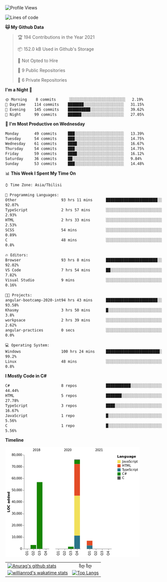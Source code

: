 <!--START_SECTION:waka-->
![Profile Views](http://img.shields.io/badge/Profile%20Views-125-blue)

![Lines of code](https://img.shields.io/badge/From%20Hello%20World%20I%27ve%20Written-144638%20lines%20of%20code-blue)

**🐱 My Github Data** 

> 🏆 194 Contributions in the Year 2021
 > 
> 📦 152.0 kB Used in Github's Storage 
 > 
> 🚫 Not Opted to Hire
 > 
> 📜 9 Public Repositories 
 > 
> 🔑 6 Private Repositories  
 > 
**I'm a Night 🦉** 

```text
🌞 Morning    8 commits      ░░░░░░░░░░░░░░░░░░░░░░░░░   2.19% 
🌆 Daytime    114 commits    ███████░░░░░░░░░░░░░░░░░░   31.15% 
🌃 Evening    145 commits    ██████████░░░░░░░░░░░░░░░   39.62% 
🌙 Night      99 commits     ██████░░░░░░░░░░░░░░░░░░░   27.05%

```
📅 **I'm Most Productive on Wednesday** 

```text
Monday       49 commits     ███░░░░░░░░░░░░░░░░░░░░░░   13.39% 
Tuesday      54 commits     ███░░░░░░░░░░░░░░░░░░░░░░   14.75% 
Wednesday    61 commits     ████░░░░░░░░░░░░░░░░░░░░░   16.67% 
Thursday     54 commits     ███░░░░░░░░░░░░░░░░░░░░░░   14.75% 
Friday       59 commits     ████░░░░░░░░░░░░░░░░░░░░░   16.12% 
Saturday     36 commits     ██░░░░░░░░░░░░░░░░░░░░░░░   9.84% 
Sunday       53 commits     ███░░░░░░░░░░░░░░░░░░░░░░   14.48%

```


📊 **This Week I Spent My Time On** 

```text
⌚︎ Time Zone: Asia/Tbilisi

💬 Programming Languages: 
Other                    93 hrs 11 mins      ███████████████████████░░   92.07% 
TypeScript               2 hrs 57 mins       ░░░░░░░░░░░░░░░░░░░░░░░░░   2.93% 
HTML                     2 hrs 33 mins       ░░░░░░░░░░░░░░░░░░░░░░░░░   2.53% 
SCSS                     54 mins             ░░░░░░░░░░░░░░░░░░░░░░░░░   0.89% 
C                        48 mins             ░░░░░░░░░░░░░░░░░░░░░░░░░   0.8%

🔥 Editors: 
Browser                  93 hrs 8 mins       ███████████████████████░░   92.02% 
VS Code                  7 hrs 54 mins       ██░░░░░░░░░░░░░░░░░░░░░░░   7.82% 
Visual Studio            9 mins              ░░░░░░░░░░░░░░░░░░░░░░░░░   0.16%

🐱‍💻 Projects: 
angular-bootcamp-2020-int94 hrs 43 mins      ███████████████████████░░   93.58% 
Khasmy                   3 hrs 50 mins       █░░░░░░░░░░░░░░░░░░░░░░░░   3.8% 
workpsace                2 hrs 39 mins       ░░░░░░░░░░░░░░░░░░░░░░░░░   2.62% 
angular-practices        0 secs              ░░░░░░░░░░░░░░░░░░░░░░░░░   0.0%

💻 Operating System: 
Windows                  100 hrs 24 mins     ████████████████████████░   99.2% 
Linux                    48 mins             ░░░░░░░░░░░░░░░░░░░░░░░░░   0.8%

```

**I Mostly Code in C#** 

```text
C#                       8 repos             ███████████░░░░░░░░░░░░░░   44.44% 
HTML                     5 repos             ███████░░░░░░░░░░░░░░░░░░   27.78% 
TypeScript               3 repos             ████░░░░░░░░░░░░░░░░░░░░░   16.67% 
JavaScript               1 repo              █░░░░░░░░░░░░░░░░░░░░░░░░   5.56% 
C                        1 repo              █░░░░░░░░░░░░░░░░░░░░░░░░   5.56%

```


**Timeline**

![Chart not found](https://raw.githubusercontent.com/LukeSamkharadze/LukeSamkharadze/main/charts/bar_graph.png) 


<!--END_SECTION:waka-->

|||
| ------------- |:-------------:|
| [![Anurag's github stats](https://github-readme-stats.vercel.app/api?username=LukeSamkharadze&count_private=true&theme=dark&show_icons=true&custom_title=Github%20Stats)](https://github.com/anuraghazra/github-readme-stats)      | ზდ ზდ |
| [![willianrod's wakatime stats](https://github-readme-stats.vercel.app/api/wakatime?username=LukeSamkharadze&theme=dark&langs_count=9&custom_title=Weekly%20Stats)](https://github.com/anuraghazra/github-readme-stats)      | [![Top Langs](https://github-readme-stats.vercel.app/api/top-langs/?username=LukeSamkharadze&theme=dark&langs_count=9&custom_title=Repositories)](https://github.com/anuraghazra/github-readme-stats)|

<!--
[![Anurag's github stats](https://github-readme-stats.vercel.app/api?username=LukeSamkharadze&count_private=true&theme=dark&show_icons=true&custom_title=Github%20Stats)](https://github.com/anuraghazra/github-readme-stats)
[![willianrod's wakatime stats](https://github-readme-stats.vercel.app/api/wakatime?username=LukeSamkharadze&theme=dark&langs_count=9&custom_title=Weekly%20Stats)](https://github.com/anuraghazra/github-readme-stats)
[![Top Langs](https://github-readme-stats.vercel.app/api/top-langs/?username=LukeSamkharadze&theme=dark&langs_count=9&custom_title=Repositories)](https://github.com/anuraghazra/github-readme-stats)
-->
